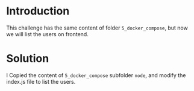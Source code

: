 # Introduction

This challenge has the same content of folder `5_docker_compose`, but now we will list the users on frontend.

# Solution

I Copied the content of `5_docker_compose` subfolder `node`, and modify the index.js file to list the users.